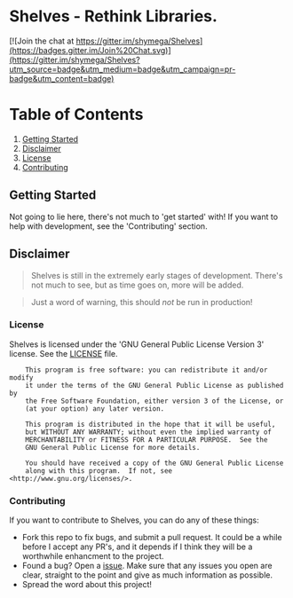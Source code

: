 Shelves - Rethink Libraries.
============================

[![Join the chat at https://gitter.im/shymega/Shelves](https://badges.gitter.im/Join%20Chat.svg)](https://gitter.im/shymega/Shelves?utm_source=badge&utm_medium=badge&utm_campaign=pr-badge&utm_content=badge)

# Table of Contents

1. [Getting Started](#gettingstarted)
2. [Disclaimer](#disclaimer)
3. [License](#license)
4. [Contributing](#contributing)

## Getting Started

Not going to lie here, there's not much to 'get started' with! If you want to help
with development, see the 'Contributing' section. 

## Disclaimer

> Shelves is still in the extremely early stages of development.
> There's not much to see, but as time goes on, more will be added.

> Just a word of warning, this should _not_ be run in production!

### License

Shelves is licensed under the 'GNU General Public License Version 3' license. See the [LICENSE](/LICENSE) file.

```
    This program is free software: you can redistribute it and/or modify
    it under the terms of the GNU General Public License as published by
    the Free Software Foundation, either version 3 of the License, or
    (at your option) any later version.

    This program is distributed in the hope that it will be useful,
    but WITHOUT ANY WARRANTY; without even the implied warranty of
    MERCHANTABILITY or FITNESS FOR A PARTICULAR PURPOSE.  See the
    GNU General Public License for more details.

    You should have received a copy of the GNU General Public License
    along with this program.  If not, see <http://www.gnu.org/licenses/>.
```

### Contributing

If you want to contribute to Shelves, you can do any of these things:

* Fork this repo to fix bugs, and submit a pull request. It could be a while before I accept any PR's, and it depends if I think they will be a worthwhile enhancment to the project.
* Found a bug? Open a [issue](https://github.com/shymega/Shelves/issues). Make sure that any issues you open are clear, straight to the point and give as much information as possible.
* Spread the word about this project!
